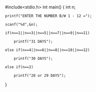 #include<stdio.h>
int main()
{
    int n;

    printf("ENTER THE NUMBER B/W 1 - 12 =");

    scanf("%d",&n);

    if(n==1||n==3||n==5||n==7||n==9||n==11)

        printf("31 DAYS");

    else if(n==4||n==6||n==8||n==10||n==12)

        printf("30 DAYS");

    else if(n==2)

        printf("28 or 29 DAYS");
}
